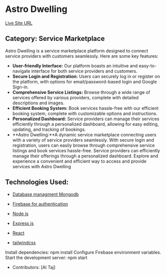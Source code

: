 # Astro Dwelling

[Live Site URL](https://astro-dwelling.web.app)

## Category: Service Marketplace

 Astro Dwelling is a service marketplace platform designed to connect service providers with customers seamlessly. Here are some key features:

- **User-friendly Interface:** Our platform boasts an intuitive and easy-to-navigate interface for both service providers and customers.
- **Secure Login and Registration:** Users can securely log in or register on the platform, with options for email/password-based login and Google Sign-in.
- **Comprehensive Service Listings:** Browse through a wide range of services offered by various providers, complete with detailed descriptions and images.
- **Efficient Booking System:** Book services hassle-free with our efficient booking system, complete with customizable options and instructions.
- **Personalized Dashboard:** Service providers can manage their services efficiently through a personalized dashboard, allowing for easy editing, updating, and tracking of bookings.
- **Astro Dwelling:**A dynamic service marketplace connecting users with a variety of service providers seamlessly. With secure login and registration, users can easily browse through comprehensive service listings and book services hassle-free. Service providers can efficiently manage their offerings through a personalized dashboard. Explore and experience a convenient and efficient way to access and provide services with Astro Dwelling

## Technologies Used:
- [Database managment Mongodb](https://cloud.mongodb.com/v2/66235f0763cf5d24a8a344a7#/metrics/replicaSet/6623645cb2259769666b03ae/explorer/touristsDB/spot/find)
- [Firebase for authentication ](https://firebase.google.com/docs/auth?authuser=0&hl=en)

- [Node js](https://nodejs.org/en)

- [Express js](https://expressjs.com/)

- [React ](https://react.dev/)


- [tailwindcss](https://tailwindcss.com/)



Install dependencies: npm install
Configure Firebase environment variables.
Start the development server: npm start
- Contributors:
[Al Taj]